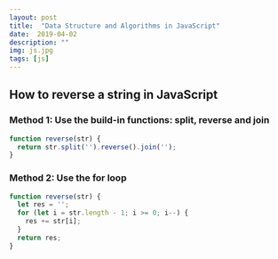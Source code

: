 ```yaml
---
layout: post
title:  "Data Structure and Algorithms in JavaScript"
date:  2019-04-02
description: ""
img: js.jpg
tags: [js]
---
```


## How to reverse a string in JavaScript

### Method 1: Use the build-in functions: split, reverse and join
```javascript
function reverse(str) {
  return str.split('').reverse().join('');
}
```
### Method 2: Use the for loop

```javascript
function reverse(str) {
  let res = '';
  for (let i = str.length - 1; i >= 0; i--) {
    res += str[i];
  }
  return res;
}
```